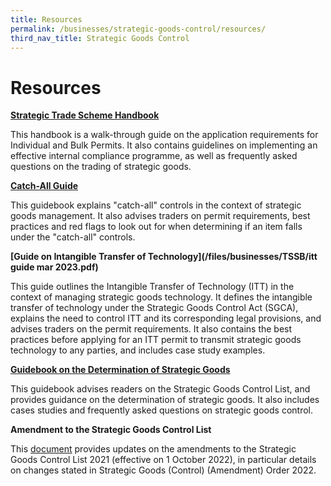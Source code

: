 ```yaml
---
title: Resources
permalink: /businesses/strategic-goods-control/resources/
third_nav_title: Strategic Goods Control
---
```

# Resources

**[Strategic Trade Scheme Handbook](/files/businesses/SEB/STS%20Handbook%20-%20May%202022%20.pdf)**

This handbook is a walk-through guide on the application requirements for Individual and Bulk Permits. It also contains guidelines on implementing an effective internal compliance programme, as well as frequently asked questions on the trading of strategic goods.

**[Catch-All Guide](/files/businesses/catch-all-guide-(1).pdf)**

This guidebook explains "catch-all" controls in the context of strategic goods management. It also advises traders on permit requirements, best practices and red flags to look out for when determining if an item falls under the "catch-all" controls.

**[Guide on Intangible Transfer of Technology](/files/businesses/TSSB/itt guide mar 2023.pdf)**

This guide outlines the Intangible Transfer of Technology (ITT) in the context of managing strategic goods technology. It defines the intangible transfer of technology under the Strategic Goods Control Act (SGCA), explains the need to control ITT and its corresponding legal provisions, and advises traders on the permit requirements. It also contains the best practices before applying for an ITT permit to transmit strategic goods technology to any parties, and includes case study examples. 

**[Guidebook on the Determination of Strategic Goods](/files/businesses/guidebook-on-the-determination-of-strategic-goods-3-oct-2019.pdf)**

This guidebook advises readers on the Strategic Goods Control List, and provides guidance on the determination of strategic goods. It also includes cases studies and frequently asked questions on strategic goods control.

**Amendment to the Strategic Goods Control List**

This  [document](/files/businesses/TSSB/SGCO%20Amendments%20Table%20(2022).pdf) provides updates on the amendments to the Strategic Goods Control List 2021 (effective on 1 October 2022), in particular details on changes stated in Strategic Goods (Control) (Amendment) Order 2022.